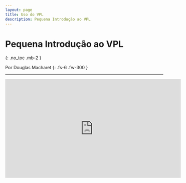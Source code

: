 ```yaml
---
layout: page
title: Uso do VPL
description: Pequena Introdução ao VPL
---
```


# Pequena Introdução ao VPL

{: .no_toc .mb-2 }

Por Douglas Macharet
{: .fs-6 .fw-300 }

---

<iframe width="560" height="315" src="https://www.youtube.com/embed/cszRAbKdV0A" title="YouTube video player" frameborder="0" allow="accelerometer; autoplay; clipboard-write; encrypted-media; gyroscope; picture-in-picture" allowfullscreen></iframe>
